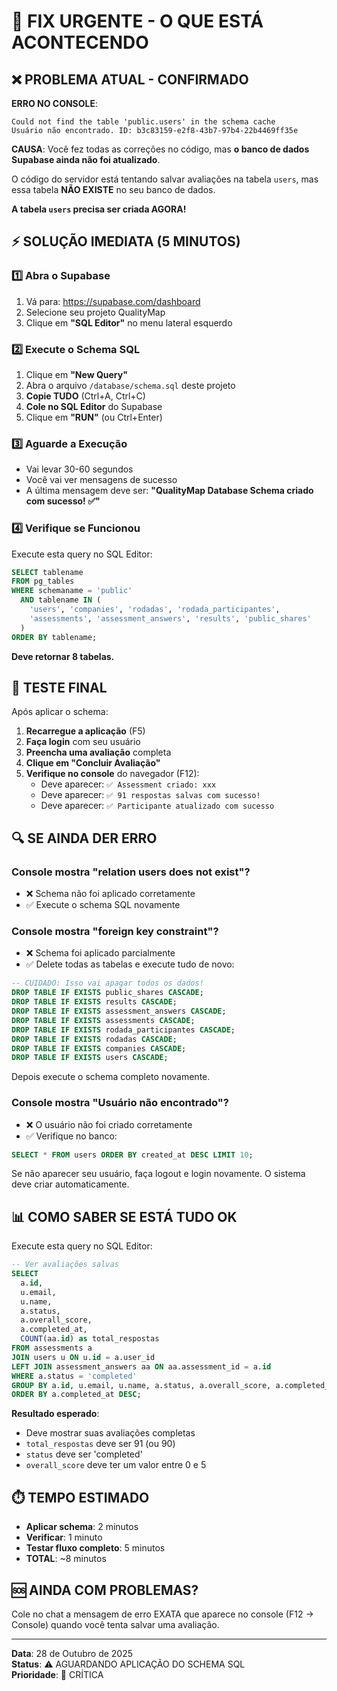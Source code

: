 # 🚨 FIX URGENTE - O QUE ESTÁ ACONTECENDO

## ❌ PROBLEMA ATUAL - CONFIRMADO

**ERRO NO CONSOLE**:
```
Could not find the table 'public.users' in the schema cache
Usuário não encontrado. ID: b3c83159-e2f8-43b7-97b4-22b4469ff35e
```

**CAUSA**: Você fez todas as correções no código, mas **o banco de dados Supabase ainda não foi atualizado**.

O código do servidor está tentando salvar avaliações na tabela `users`, mas essa tabela **NÃO EXISTE** no seu banco de dados.

**A tabela `users` precisa ser criada AGORA!**

## ⚡ SOLUÇÃO IMEDIATA (5 MINUTOS)

### 1️⃣ Abra o Supabase

1. Vá para: https://supabase.com/dashboard
2. Selecione seu projeto QualityMap
3. Clique em **"SQL Editor"** no menu lateral esquerdo

### 2️⃣ Execute o Schema SQL

1. Clique em **"New Query"**
2. Abra o arquivo `/database/schema.sql` deste projeto
3. **Copie TUDO** (Ctrl+A, Ctrl+C)
4. **Cole no SQL Editor** do Supabase
5. Clique em **"RUN"** (ou Ctrl+Enter)

### 3️⃣ Aguarde a Execução

- Vai levar 30-60 segundos
- Você vai ver mensagens de sucesso
- A última mensagem deve ser: **"QualityMap Database Schema criado com sucesso! ✅"**

### 4️⃣ Verifique se Funcionou

Execute esta query no SQL Editor:

```sql
SELECT tablename 
FROM pg_tables 
WHERE schemaname = 'public' 
  AND tablename IN (
    'users', 'companies', 'rodadas', 'rodada_participantes',
    'assessments', 'assessment_answers', 'results', 'public_shares'
  )
ORDER BY tablename;
```

**Deve retornar 8 tabelas.**

## 🎯 TESTE FINAL

Após aplicar o schema:

1. **Recarregue a aplicação** (F5)
2. **Faça login** com seu usuário
3. **Preencha uma avaliação** completa
4. **Clique em "Concluir Avaliação"**
5. **Verifique no console** do navegador (F12):
   - Deve aparecer: `✅ Assessment criado: xxx`
   - Deve aparecer: `✅ 91 respostas salvas com sucesso!`
   - Deve aparecer: `✅ Participante atualizado com sucesso`

## 🔍 SE AINDA DER ERRO

### Console mostra "relation users does not exist"?
- ❌ Schema não foi aplicado corretamente
- ✅ Execute o schema SQL novamente

### Console mostra "foreign key constraint"?
- ❌ Schema foi aplicado parcialmente
- ✅ Delete todas as tabelas e execute tudo de novo:

```sql
-- CUIDADO: Isso vai apagar todos os dados!
DROP TABLE IF EXISTS public_shares CASCADE;
DROP TABLE IF EXISTS results CASCADE;
DROP TABLE IF EXISTS assessment_answers CASCADE;
DROP TABLE IF EXISTS assessments CASCADE;
DROP TABLE IF EXISTS rodada_participantes CASCADE;
DROP TABLE IF EXISTS rodadas CASCADE;
DROP TABLE IF EXISTS companies CASCADE;
DROP TABLE IF EXISTS users CASCADE;
```

Depois execute o schema completo novamente.

### Console mostra "Usuário não encontrado"?
- ❌ O usuário não foi criado corretamente
- ✅ Verifique no banco:

```sql
SELECT * FROM users ORDER BY created_at DESC LIMIT 10;
```

Se não aparecer seu usuário, faça logout e login novamente. O sistema deve criar automaticamente.

## 📊 COMO SABER SE ESTÁ TUDO OK

Execute esta query no SQL Editor:

```sql
-- Ver avaliações salvas
SELECT 
  a.id,
  u.email,
  u.name,
  a.status,
  a.overall_score,
  a.completed_at,
  COUNT(aa.id) as total_respostas
FROM assessments a
JOIN users u ON u.id = a.user_id
LEFT JOIN assessment_answers aa ON aa.assessment_id = a.id
WHERE a.status = 'completed'
GROUP BY a.id, u.email, u.name, a.status, a.overall_score, a.completed_at
ORDER BY a.completed_at DESC;
```

**Resultado esperado**:
- Deve mostrar suas avaliações completas
- `total_respostas` deve ser 91 (ou 90)
- `status` deve ser 'completed'
- `overall_score` deve ter um valor entre 0 e 5

## ⏱️ TEMPO ESTIMADO

- **Aplicar schema**: 2 minutos
- **Verificar**: 1 minuto  
- **Testar fluxo completo**: 5 minutos
- **TOTAL**: ~8 minutos

## 🆘 AINDA COM PROBLEMAS?

Cole no chat a mensagem de erro EXATA que aparece no console (F12 → Console) quando você tenta salvar uma avaliação.

---

**Data**: 28 de Outubro de 2025  
**Status**: ⚠️ AGUARDANDO APLICAÇÃO DO SCHEMA SQL  
**Prioridade**: 🔴 CRÍTICA
